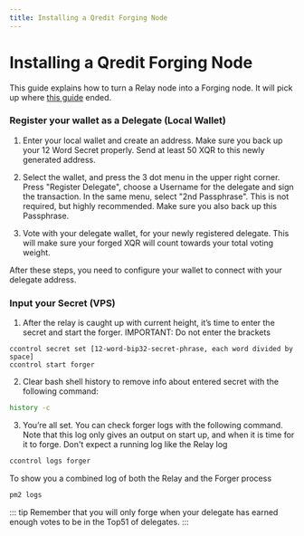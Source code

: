 ```yaml
---
title: Installing a Qredit Forging Node
---
```

# Installing a Qredit Forging Node

This guide explains how to turn a Relay node into a Forging node. It will pick up where [this guide](http://docs.qredit.network/nodes/relay-node-install.html) ended.

### Register your wallet as a Delegate (Local Wallet)

1) Enter your local wallet and create an address. Make sure you back up your 12 Word Secret properly. Send at least 50 XQR to this newly generated address.

2) Select the wallet, and press the 3 dot menu in the upper right corner. Press "Register Delegate", choose a Username for the delegate and sign the transaction. In the same menu, select "2nd Passphrase". This is not required, but highly recommended. Make sure you also back up this Passphrase.

3) Vote with your delegate wallet, for your newly registered delegate. This will make sure your forged XQR will count towards your total voting weight.

After these steps, you need to configure your wallet to connect with your delegate address.

### Input your Secret (VPS)

1) After the relay is caught up with current height, it’s time to enter the secret and start the forger. 
IMPORTANT: Do not enter the brackets
```
ccontrol secret set [12-word-bip32-secret-phrase, each word divided by space]
ccontrol start forger
```

2)  Clear bash shell history to remove info about entered secret with the following command:
```bash
history -c
```

3) You’re all set. You can check forger logs with the following command. Note that this log only gives an output on start up, and when it is time for it to forge. Don't expect a running log like the Relay log
```bash
ccontrol logs forger
```

To show you a combined log of both the Relay and the Forger process
```bash
pm2 logs
```

::: tip
Remember that you will only forge when your delegate has earned enough votes to be in the Top51 of delegates.
:::